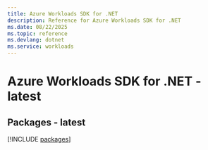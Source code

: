 ```yaml
---
title: Azure Workloads SDK for .NET
description: Reference for Azure Workloads SDK for .NET
ms.date: 08/22/2025
ms.topic: reference
ms.devlang: dotnet
ms.service: workloads
---
```

# Azure Workloads SDK for .NET - latest
## Packages - latest
[!INCLUDE [packages](workloads-index.md)]